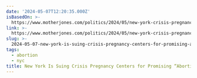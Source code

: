 ```yaml
---
date: '2024-05-07T12:20:35.000Z'
isBasedOn: >-
  https://www.motherjones.com/politics/2024/05/new-york-crisis-pregnancy-pro-life-abortion-reversal-letitia-james-lawsuit/
link: >-
  https://www.motherjones.com/politics/2024/05/new-york-crisis-pregnancy-pro-life-abortion-reversal-letitia-james-lawsuit/
slug: >-
  2024-05-07-new-york-is-suing-crisis-pregnancy-centers-for-promising-abortion-reversal
tags:
  - abortion
  - nyc
title: New York Is Suing Crisis Pregnancy Centers for Promising “Abortion Reversal
---
```


